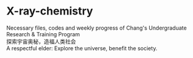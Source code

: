 # X-ray-chemistry
Necessary files, codes and weekly progress of Chang's Undergraduate Research &amp; Training Program\
探索宇宙奥秘，造福人类社会\
A respectful elder: Explore the universe, benefit the society.
